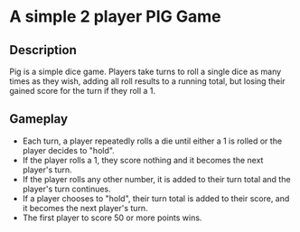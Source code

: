 # A simple 2 player PIG Game

## Description

Pig is a simple dice game. Players take turns to roll a single dice as many times as they wish, adding all roll results to a running total, but losing their gained score for the turn if they roll a 1.

## Gameplay

<ul>
<li>Each turn, a player repeatedly rolls a die until either a 1 is rolled or the player decides to "hold".</li>

<li>If the player rolls a 1, they score nothing and it becomes the next player's turn.</li>

<li>If the player rolls any other number, it is added to their turn total and the player's turn continues.</li>

<li>If a player chooses to "hold", their turn total is added to their score, and it becomes the next player's turn.</li>

<li>The first player to score 50 or more points wins.</li>
</ul>

